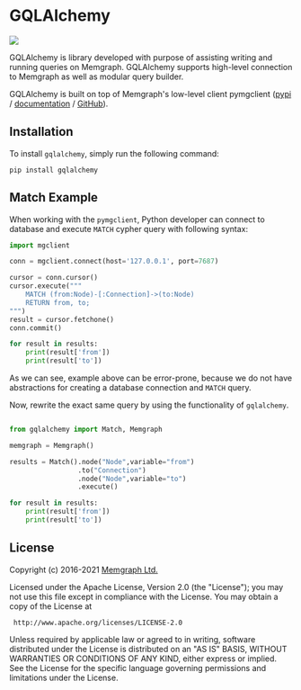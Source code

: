 GQLAlchemy
=================

<p align="left">
    <a href="https://github.com/memgraph/gqlalchemy/actions" alt="Actions"> <img src="https://img.shields.io/github/workflow/status/memgraph/gqlalchemy/Build%20and%20Test" /></a>
</p>

GQLAlchemy is library developed with purpose of assisting writing and running
queries on Memgraph. GQLAlchemy supports high-level connection to Memgraph
as well as modular query builder.

GQLAlchemy is built on top of Memgraph's low-level client pymgclient
([pypi](https://pypi.org/project/pymgclient/) /
[documentation](https://memgraph.github.io/pymgclient/) /
[GitHub](https://github.com/memgraph/pymgclient)).

Installation
------------
To install `gqlalchemy`, simply run the following command:
```
pip install gqlalchemy
```

Match Example
--------------

When working with the `pymgclient`, Python developer can connect to database
and execute `MATCH` cypher query with following syntax:

```python
import mgclient

conn = mgclient.connect(host='127.0.0.1', port=7687)

cursor = conn.cursor()
cursor.execute("""
    MATCH (from:Node)-[:Connection]->(to:Node)
    RETURN from, to;
""")
result = cursor.fetchone()
conn.commit()

for result in results:
    print(result['from'])
    print(result['to'])
```

As we can see, example above can be error-prone, because we do not have
abstractions for creating a database connection and `MATCH` query.

Now, rewrite the exact same query by using the functionality of `gqlalchemy`.

```python

from gqlalchemy import Match, Memgraph

memgraph = Memgraph()

results = Match().node("Node",variable="from")
                 .to("Connection")
                 .node("Node",variable="to")
                 .execute()

for result in results:
    print(result['from'])
    print(result['to'])
```

License
-------

Copyright (c) 2016-2021 [Memgraph Ltd.](https://memgraph.com)

Licensed under the Apache License, Version 2.0 (the "License"); you may not use
this file except in compliance with the License. You may obtain a copy of the
License at

     http://www.apache.org/licenses/LICENSE-2.0

Unless required by applicable law or agreed to in writing, software distributed
under the License is distributed on an "AS IS" BASIS, WITHOUT WARRANTIES OR
CONDITIONS OF ANY KIND, either express or implied. See the License for the
specific language governing permissions and limitations under the License.
